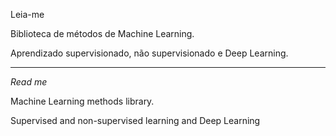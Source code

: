 Leia-me

Biblioteca de métodos de Machine Learning.

Aprendizado supervisionado, não supervisionado e Deep Learning.

----------------------------

*Read me*

Machine Learning methods library.

Supervised and non-supervised learning and Deep Learning